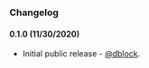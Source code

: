 ### Changelog

#### 0.1.0 (11/30/2020)

* Initial public release - [@dblock](https://github.com/dblock).
